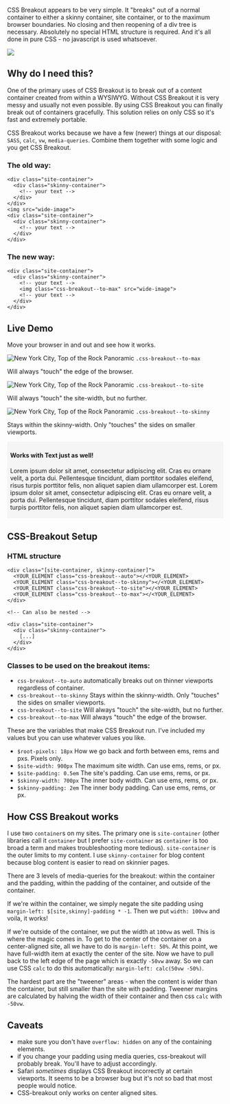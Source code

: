 CSS Breakout appears to be very simple. It "breaks" out of a normal container to either a skinny container, site container, or to the maximum browser boundaries. No closing and then reopening of a div tree is necessary. Absolutely no special HTML structure is required. And it's all done in pure CSS - no javascript is used whatsoever.

<img class="css-breakout--to-site" src="/images/css-breakout.gif">

## Why do I need this?

One of the primary uses of CSS Breakout is to break out of a content container created from within a WYSIWYG. Without CSS Breakout it is very messy and usually not even possible. By using CSS Breakout you can finally break out of containers gracefully. This solution relies on only CSS so it's fast and extremely portable.


CSS Breakout works because we have a few (newer) things at our disposal: `SASS`, `calc`, `vw`, `media-queries`. Combine them together with some logic and you get CSS Breakout.

### The old way:

    <div class="site-container">
      <div class="skinny-container">
        <!-- your text -->
      </div>
    </div>
    <img src="wide-image">
    <div class="site-container">
      <div class="skinny-container">
        <!-- your text -->
      </div>
    </div>

### The new way:

    <div class="site-container">
      <div class="skinny-container">
        <!-- your text -->
        <img class="css-breakout--to-max" src="wide-image">
        <!-- your text -->
      </div>
    </div>


[//]:#((teaserBreak))

## Live Demo

Move your browser in and out and see how it works.

<div class="dash-overlay">
  <img class="css-breakout--to-max" src="/images/NYC_Top_of_the_Rock_Pano-condensed.jpg" alt="New York City, Top of the Rock Panoramic">
  <span class="class-overlay__outer"><span class="class-overlay__inner"><code class="class-overlay">.css-breakout--to-max</code></span></span>
  <p class="">Will always "touch" the edge of the browser.</p>
  <img class="css-breakout--to-site" src="/images/NYC_Top_of_the_Rock_Pano-condensed.jpg" alt="New York City, Top of the Rock Panoramic">
  <span class="class-overlay__outer"><span class="class-overlay__inner"><code class="class-overlay">.css-breakout--to-site</code></span></span>
  <p class="">Will always "touch" the site-width, but no further.</p>
  <img class="css-breakout--to-skinny" src="/images/NYC_Top_of_the_Rock_Pano-condensed.jpg" alt="New York City, Top of the Rock Panoramic">
  <span class="class-overlay__outer"><span class="class-overlay__inner"><code class="class-overlay">.css-breakout--to-skinny</code></span></span>
  <p class="">Stays within the skinny-width. Only "touches" the sides on smaller viewports.</p>
  <div class="css-breakout--to-site" style="background:whitesmoke; padding:0.25em 0.5em">
    <h4>Works with Text just as well!</h4>
    <p>Lorem ipsum dolor sit amet, consectetur adipiscing elit. Cras eu ornare velit, a porta dui. Pellentesque tincidunt, diam porttitor sodales eleifend, risus turpis porttitor felis, non aliquet sapien diam ullamcorper est. Lorem ipsum dolor sit amet, consectetur adipiscing elit. Cras eu ornare velit, a porta dui. Pellentesque tincidunt, diam porttitor sodales eleifend, risus turpis porttitor felis, non aliquet sapien diam ullamcorper est.</p>
  </div>
</div>

## CSS-Breakout Setup

### HTML structure

    <div class="[site-container, skinny-container]">
      <YOUR_ELEMENT class="css-breakout--auto"></<YOUR_ELEMENT>
      <YOUR_ELEMENT class="css-breakout--to-skinny"></<YOUR_ELEMENT>
      <YOUR_ELEMENT class="css-breakout--to-site"></<YOUR_ELEMENT>
      <YOUR_ELEMENT class="css-breakout--to-max"></<YOUR_ELEMENT>
    </div>

    <!-- Can also be nested -->

    <div class="site-container">
      <div class="skinny-container">
        [...]
      </div>
    </div>

### Classes to be used on the breakout items:

 * `css-breakout--to-auto` automatically breaks out on thinner viewports regardless of container.
 * `css-breakout--to-skinny` Stays within the skinny-width. Only "touches" the sides on smaller viewports.
 * `css-breakout--to-site` Will always "touch" the site-width, but no further.
 * `css-breakout--to-max` Will always "touch" the edge of the browser.

These are the variables that make CSS Breakout run. I've included my values but you can use whatever values you like.

* `$root-pixels: 18px` How we go back and forth between ems, rems and pxs. Pixels only.
* `$site-width: 900px` The maximum site width. Can use ems, rems, or px.
* `$site-padding: 0.5em` The site's padding. Can use ems, rems, or px.
* `$skinny-width: 700px` The inner body width. Can use ems, rems, or px.
* `$skinny-padding: 2em` The inner body padding. Can use ems, rems, or px.

## How CSS Breakout works

I use two `container`s on my sites. The primary one is `site-container` (other libraries call it `container` but I prefer `site-container` as `container` is too broad a term and makes troubleshooting more tedious). `site-container` is the outer limits to my content. I use `skinny-container` for blog content because blog content is easier to read on skinnier pages.

There are 3 levels of media-queries for the breakout: within the container and the padding, within the padding of the container, and outside of the container.

If we're within the container, we simply negate the site padding using `margin-left: $[site,skinny]-padding * -1`. Then we put `width: 100vw` and voila, it works!

If we're outside of the container, we put the width at `100vw` as well. This is where the magic comes in. To get to the center of the container on a center-aligned site, all we have to do is `margin-left: 50%`. At this point, we have full-width item at exactly the center of the site. Now we have to pull back to the left edge of the page which is exactly `-50vw` away. So we can use CSS `calc` to do this automatically: `margin-left: calc(50vw -50%)`.

The hardest part are the "tweener" areas - when the content is wider than the container, but still smaller than the site with padding. Tweener margins are calculated by halving the width of their container and then css `calc` with `-50vw`.

## Caveats

* make sure you don't have `overflow: hidden` on any of the containing elements.
* if you change your padding using media queries, css-breakout will probably break. You'll have to adjust accordingly.
* Safari _sometimes_ displays CSS Breakout incorrectly at certain viewports. It seems to be a browser bug but it's not so bad that most people would notice.
* CSS-breakout only works on center aligned sites.
